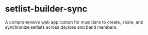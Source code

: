 # setlist-builder-sync
A comprehensive web application for musicians to create, share, and synchronize setlists across devices and band members.
